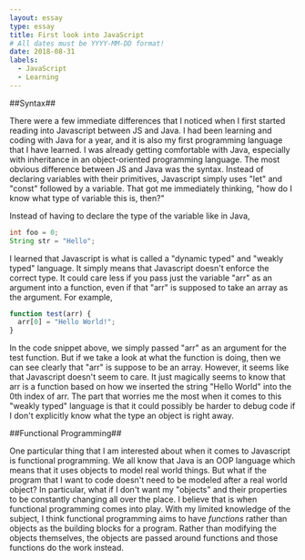 ```yaml
---
layout: essay
type: essay
title: First look into JavaScript
# All dates must be YYYY-MM-DD format!
date: 2018-08-31
labels:
  - JavaScript
  - Learning
---
```


##Syntax##

  There were a few immediate differences that I noticed when I first started reading into Javascript between JS and Java. I had been learning and coding with Java for a year, and it is also my first programming language that I have learned. I was already getting comfortable with Java, especially with inheritance in an object-oriented programming language. The most obvious difference between JS and Java was the syntax. Instead of declaring variables with their primitives, Javascript simply uses "let" and "const" followed by a variable. That got me immediately thinking, "how do I know what type of variable this is, then?"
  
Instead of having to declare the type of the variable like in Java,
  ```java
  int foo = 0;
  String str = "Hello";
  ```
I learned that Javascript is what is called a "dynamic typed" and "weakly typed" language. It simply means that Javascript doesn't enforce the correct type. It could care less if you pass just the variable "arr" as an argument into a function, even if that "arr" is supposed to take an array as the argument. 
For example,
```javascript
function test(arr) {
  arr[0] = "Hello World!";
}
```
In the code snippet above, we simply passed "arr" as an argument for the test function. But if we take a look at what the function is doing, then we can see clearly that "arr" is suppose to be an array. However, it seems like that Javascript doesn't seem to care. It just magically seems to know that arr is a function based on how we inserted the string "Hello World" into the 0th index of arr. The part that worries me the most when it comes to this "weakly typed" language is that it could possibly be harder to debug code if I don't explicitly know what the type an object is right away. 

##Functional Programming##

One particular thing that I am interested about when it comes to Javascript is functional programming. We all know that Java is an OOP language which means that it uses objects to model real world things. But what if the program that I want to code doesn't need to be modeled after a real world object? In particular, what if I don't want my "objects" and their properties to be constantly changing all over the place. I believe that is when functional programming comes into play. With my limited knowledge of the subject, I think functional programming aims to have *functions* rather than objects as the building blocks for a program. Rather than modifying the objects themselves, the objects are passed around functions and those functions do the work instead.

